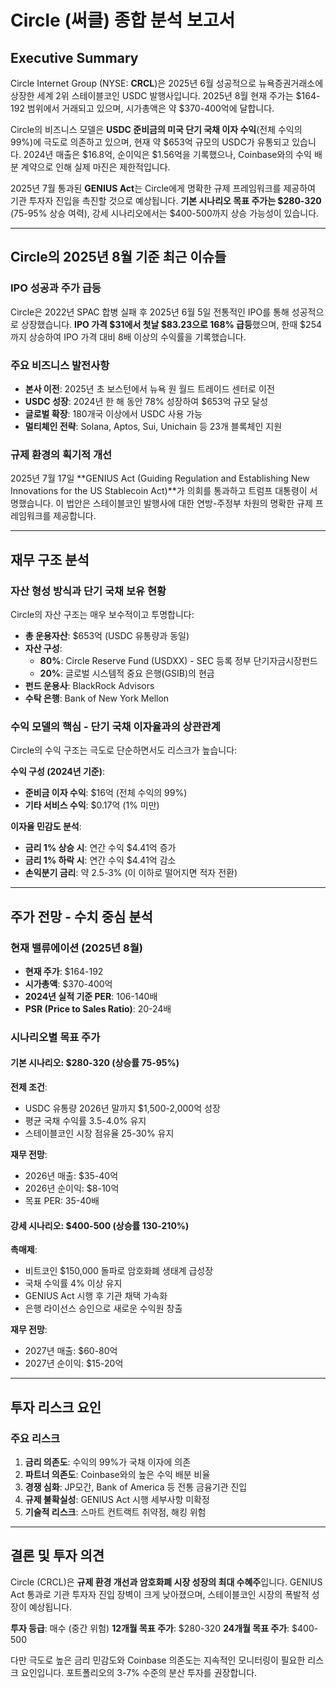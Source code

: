 # Circle (써클) 종합 분석 보고서

## Executive Summary

Circle Internet Group (NYSE: **CRCL**)은 2025년 6월 성공적으로 뉴욕증권거래소에 상장한 세계 2위 스테이블코인 USDC 발행사입니다. 2025년 8월 현재 주가는 $164-192 범위에서 거래되고 있으며, 시가총액은 약 $370-400억에 달합니다. 

Circle의 비즈니스 모델은 **USDC 준비금의 미국 단기 국채 이자 수익**(전체 수익의 99%)에 극도로 의존하고 있으며, 현재 약 $653억 규모의 USDC가 유통되고 있습니다. 2024년 매출은 $16.8억, 순이익은 $1.56억을 기록했으나, Coinbase와의 수익 배분 계약으로 인해 실제 마진은 제한적입니다.

2025년 7월 통과된 **GENIUS Act**는 Circle에게 명확한 규제 프레임워크를 제공하여 기관 투자자 진입을 촉진할 것으로 예상됩니다. **기본 시나리오 목표 주가는 $280-320** (75-95% 상승 여력), 강세 시나리오에서는 $400-500까지 상승 가능성이 있습니다.

---

## Circle의 2025년 8월 기준 최근 이슈들

### IPO 성공과 주가 급등

Circle은 2022년 SPAC 합병 실패 후 2025년 6월 5일 전통적인 IPO를 통해 성공적으로 상장했습니다. **IPO 가격 $31에서 첫날 $83.23으로 168% 급등**했으며, 한때 $254까지 상승하여 IPO 가격 대비 8배 이상의 수익률을 기록했습니다. 

### 주요 비즈니스 발전사항

- **본사 이전**: 2025년 초 보스턴에서 뉴욕 원 월드 트레이드 센터로 이전
- **USDC 성장**: 2024년 한 해 동안 78% 성장하여 $653억 규모 달성
- **글로벌 확장**: 180개국 이상에서 USDC 사용 가능
- **멀티체인 전략**: Solana, Aptos, Sui, Unichain 등 23개 블록체인 지원

### 규제 환경의 획기적 개선

2025년 7월 17일 **GENIUS Act (Guiding Regulation and Establishing New Innovations for the US Stablecoin Act)**가 의회를 통과하고 트럼프 대통령이 서명했습니다. 이 법안은 스테이블코인 발행사에 대한 연방-주정부 차원의 명확한 규제 프레임워크를 제공합니다.

---

## 재무 구조 분석

### 자산 형성 방식과 단기 국채 보유 현황

Circle의 자산 구조는 매우 보수적이고 투명합니다:

- **총 운용자산**: $653억 (USDC 유통량과 동일)
- **자산 구성**:
  - **80%**: Circle Reserve Fund (USDXX) - SEC 등록 정부 단기자금시장펀드
  - **20%**: 글로벌 시스템적 중요 은행(GSIB)의 현금
- **펀드 운용사**: BlackRock Advisors
- **수탁 은행**: Bank of New York Mellon

### 수익 모델의 핵심 - 단기 국채 이자율과의 상관관계

Circle의 수익 구조는 극도로 단순하면서도 리스크가 높습니다:

**수익 구성 (2024년 기준)**:
- **준비금 이자 수익**: $16억 (전체 수익의 99%)
- **기타 서비스 수익**: $0.17억 (1% 미만)

**이자율 민감도 분석**:
- **금리 1% 상승 시**: 연간 수익 $4.41억 증가
- **금리 1% 하락 시**: 연간 수익 $4.41억 감소
- **손익분기 금리**: 약 2.5-3% (이 이하로 떨어지면 적자 전환)

---

## 주가 전망 - 수치 중심 분석

### 현재 밸류에이션 (2025년 8월)

- **현재 주가**: $164-192
- **시가총액**: $370-400억
- **2024년 실적 기준 PER**: 106-140배
- **PSR (Price to Sales Ratio)**: 20-24배

### 시나리오별 목표 주가

#### 기본 시나리오: $280-320 (상승률 75-95%)

**전제 조건**:
- USDC 유통량 2026년 말까지 $1,500-2,000억 성장
- 평균 국채 수익률 3.5-4.0% 유지
- 스테이블코인 시장 점유율 25-30% 유지

**재무 전망**:
- 2026년 매출: $35-40억
- 2026년 순이익: $8-10억
- 목표 PER: 35-40배

#### 강세 시나리오: $400-500 (상승률 130-210%)

**촉매제**:
- 비트코인 $150,000 돌파로 암호화폐 생태계 급성장
- 국채 수익률 4% 이상 유지
- GENIUS Act 시행 후 기관 채택 가속화
- 은행 라이선스 승인으로 새로운 수익원 창출

**재무 전망**:
- 2027년 매출: $60-80억
- 2027년 순이익: $15-20억

---

## 투자 리스크 요인

### 주요 리스크

1. **금리 의존도**: 수익의 99%가 국채 이자에 의존
2. **파트너 의존도**: Coinbase와의 높은 수익 배분 비율
3. **경쟁 심화**: JP모간, Bank of America 등 전통 금융기관 진입
4. **규제 불확실성**: GENIUS Act 시행 세부사항 미확정
5. **기술적 리스크**: 스마트 컨트랙트 취약점, 해킹 위험

---

## 결론 및 투자 의견

Circle (CRCL)은 **규제 환경 개선과 암호화폐 시장 성장의 최대 수혜주**입니다. GENIUS Act 통과로 기관 투자자 진입 장벽이 크게 낮아졌으며, 스테이블코인 시장의 폭발적 성장이 예상됩니다.

**투자 등급**: 매수 (중간 위험)
**12개월 목표 주가**: $280-320
**24개월 목표 주가**: $400-500

다만 극도로 높은 금리 민감도와 Coinbase 의존도는 지속적인 모니터링이 필요한 리스크 요인입니다. 포트폴리오의 3-7% 수준의 분산 투자를 권장합니다.
